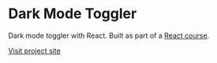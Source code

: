 # Dark Mode Toggler

Dark mode toggler with React.
Built as part of a [React course](https://www.udemy.com/course/react-tutorial-and-projects-course).

[Visit project site](https://obrm-dark-mode.netlify.app)

